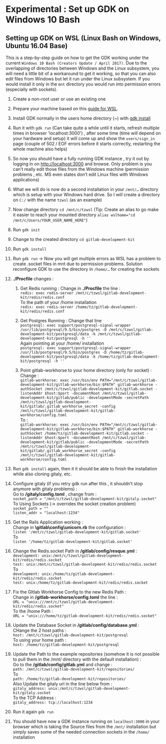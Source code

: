 # **Experimental** : Set up GDK on Windows 10 Bash

## Setting up GDK on WSL (Linux Bash on Windows, Ubuntu 16.04 Base)

This is a step-by-step guide on how to get the GDK working under the current `Windows 10 Bash (Creators Update / April 2017)`. Due to the overlapping of directories between Windows and the Linux subsystem, you will need a little bit of a workaround to get it working, so that you can also edit files from Windows but let it run under the Linux subsystem. If you would install it only in the `mnt` directory you would run into permission errors (especially with sockets).

1. Create a non-root user or use an existing one

2. Prepare your machine based on this [guide for WSL](./prepare.md#experimental-windows-10-using-the-wsl-windows-subsystem-for-linux). 

3. Install GDK normally in the users home directory (~) with [gdk install](./set-up-gdk.md)

4. Run it with `gdk run` (Can take quite a while until it starts, refresh multiple times in browser 'localhost:3000') , after some time (time will depend on your hardware and setup) it will come up and show the `users/sign_in` page (couple of 502 / EOF errors before it starts correctly, restarting the whole machine also helps)

5. So now you should have a fully running GDK instance , try it out by logging in on [http://localhost:3000](http://localhost:3000) and browse. Only problem is you can’t really edit those files from the Windows machine (permission problems , etc. MS even states don’t edit Linux files with Windows applications)

6. What we will do is now do a second installation in your `/mnt/…` directory which is setup with your Windows hard drive. So I will create a directory on `C:/` with the name `tzwsl` (as an example)

7. Now change directory `cd /mnt/c/tzwsl` (Tip: Create an alias to go make it easier to reach your mounted directory `alias wslhome="cd /mnt/c/Users/YOUR_USER_NAME_HERE"`)

8. Run `gdk init`

9. Change to the created directory `cd gitlab-development-kit`

10. Run `gdk install`

11. Run `gdk run` -> Now you will get multiple errors as WSL has a problem to create .socket files in mnt due to permission problems. Solution reconfigure GDK to use the directory in `/home/…` for creating the sockets

12. **./Procfile** changes :

    1. Get Redis running : 
Change in **./Procfile** the line :   
`redis: exec redis-server /mnt/c/tzwsl/gitlab-development-kit/redis/redis.conf`  
To the path of your /home installation  
`redis: exec redis-server /home/tz/gitlab-development-kit/redis/redis.conf`

    2. Get Postgres Running : 
Change that line  
`postgresql: exec support/postgresql-signal-wrapper /usr/lib/postgresql/9.5/bin/postgres -D /mnt/c/tzwsl/gitlab-development-kit/postgresql/data -k /mnt/c/tzwsl/gitlab-development-kit/postgresql -h ''`  
Again pointing at your /home/ installation  
`postgresql: exec support/postgresql-signal-wrapper /usr/lib/postgresql/9.5/bin/postgres -D /home/tz/gitlab-development-kit/postgresql/data -k /home/tz/gitlab-development-kit/postgresql -h ''`

    3. Point gitlab-workhorse to your home directory (only for socket) :   
Change :   
`gitlab-workhorse: exec /usr/bin/env PATH="/mnt/c/tzwsl/gitlab-development-kit/gitlab-workhorse/bin:$PATH" gitlab-workhorse -authSocket /mnt/c/tzwsl/gitlab-development-kit/gitlab.socket -listenAddr $host:$port -documentRoot /mnt/c/tzwsl/gitlab-development-kit/gitlab/public -developmentMode -secretPath /mnt/c/tzwsl/gitlab-development-kit/gitlab/.gitlab_workhorse_secret -config /mnt/c/tzwsl/gitlab-development-kit/gitlab-workhorse/config.toml`  
To :   
`gitlab-workhorse: exec /usr/bin/env PATH="/mnt/c/tzwsl/gitlab-development-kit/gitlab-workhorse/bin:$PATH" gitlab-workhorse -authSocket /home/tz/gitlab-development-kit/gitlab.socket -listenAddr $host:$port -documentRoot /mnt/c/tzwsl/gitlab-development-kit/gitlab/public -developmentMode -secretPath /mnt/c/tzwsl/gitlab-development-kit/gitlab/.gitlab_workhorse_secret -config /mnt/c/tzwsl/gitlab-development-kit/gitlab-workhorse/config.toml`

13. Run `gdk install` again, then it it should be able to finish the installation while also cloning gitaly, etc.

14. Configure gitaly (if you retry gdk run after this , it shouldn’t stop anymore with gitaly problems) :   
Go to **/gitaly/config.toml** , change from :   
`socket_path = "/mnt/c/tzwsl/gitlab-development-kit/gitaly.socket"`  
To Using Sockets (-> overrides the socket creation problem)  
`socket_path = ""`  
`listen_addr = "localhost:1234"`

15. Get the Rails Application working :   
Change in **\gitlab\config\unicorn.rb** the configuration :   
`listen '/mnt/c/tzwsl/gitlab-development-kit/gitlab.socket'`  
To   
`listen '/home/tz/gitlab-development-kit/gitlab.socket'`

16. Change the Redis.socket Path in **/gitlab/config/resque.yml** :   
`development: unix:/mnt/c/tzwsl/gitlab-development-kit/redis/redis.socket`  
`test: unix:/mnt/c/tzwsl/gitlab-development-kit/redis/redis.socket`  
To   
`development: unix:/home/tz/gitlab-development-kit/redis/redis.socket`  
`test: unix:/home/tz/gitlab-development-kit/redis/redis.socket`  

17. Fix the GItlab Workhorse Config to the new Redis Path :   
Change in **/gitlab-workhorse/config.toml** the line :   
`URL = "unix:///mnt/c/tzwsl/gitlab-development-kit/redis/redis.socket"`  
To the /home Path :   
`URL = "unix:///home/tz/gitlab-development-kit/redis/redis.socket"`  

18. Update the Database Socket in **/gitlab/config/database.yml** :   
CHange the 2 host paths :   
`host: /mnt/c/tzwsl/gitlab-development-kit/postgresql`  
To using your home path :   
`host: /home/tz/gitlab-development-kit/postgresql`

19. Update the Path to the example repositories (somehow it is not possible to pull them in the /mnt/ directory with the default installation) :   
Go to the **/gitlab/config/gitlab.yml** and change :   
`path: /mnt/c/tzwsl/gitlab-development-kit/repositories/`  
To   
`path: /home/tz/gitlab-development-kit/repositories/`  
Also Update the gitaly url in the line below from :   
`gitaly_address: unix:/mnt/c/tzwsl/gitlab-development-kit/gitaly.socket`  
To the TCP Address :   
`gitaly_address: tcp://localhost:1234`

20. Run it again `gdk run`

21. You should have now a GDK instance running on `localhost:3000` in your browser which is taking the Source files from the `/mnt/` installation but simply saves some of the needed connection sockets in the `/home/` installation
